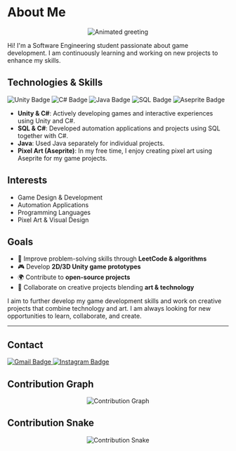 # About Me

<p align="center">
  <img src="https://readme-typing-svg.herokuapp.com?font=Fira+Code&weight=500&size=22&pause=1000&color=1B9BEA&center=true&vCenter=true&width=400&lines=%F0%9F%91%8B+Hi%2C+I'm+Alp+Mete+Unal" alt="Animated greeting" />
</p>

Hi! I'm a Software Engineering student passionate about game development. I am continuously learning and working on new projects to enhance my skills.

## Technologies & Skills

<p>
  <img src="https://img.shields.io/badge/Unity-100000?style=for-the-badge&logo=unity&logoColor=white" alt="Unity Badge"/>
  <img src="https://img.shields.io/badge/C%23-239120?style=for-the-badge&logo=c-sharp&logoColor=white" alt="C# Badge"/>
  <img src="https://img.shields.io/badge/Java-ED8B00?style=for-the-badge&logo=java&logoColor=white" alt="Java Badge"/>
  <img src="https://img.shields.io/badge/SQL-4479A1?style=for-the-badge&logo=postgresql&logoColor=white" alt="SQL Badge"/>
  <img src="https://img.shields.io/badge/Aseprite-7D929E?style=for-the-badge&logo=Aseprite&logoColor=white" alt="Aseprite Badge"/>
</p>

- **Unity & C#**: Actively developing games and interactive experiences using Unity and C#.
- **SQL & C#**: Developed automation applications and projects using SQL together with C#.
- **Java**: Used Java separately for individual projects.
- **Pixel Art (Aseprite)**: In my free time, I enjoy creating pixel art using Aseprite for my game projects.

## Interests

- Game Design & Development
- Automation Applications
- Programming Languages
- Pixel Art & Visual Design

## Goals

- 🧩 Improve problem-solving skills through **LeetCode & algorithms**  
- 🎮 Develop **2D/3D Unity game prototypes**  
- 🌍 Contribute to **open-source projects**  
- 🤝 Collaborate on creative projects blending **art & technology**  

I aim to further develop my game development skills and work on creative projects that combine technology and art. I am always looking for new opportunities to learn, collaborate, and create.

---

## Contact

<p>
  <a href="mailto:unalalpmete@gmail.com">
    <img src="https://img.shields.io/badge/Gmail-D14836?style=for-the-badge&logo=gmail&logoColor=white" alt="Gmail Badge"/>
  </a>
  <a href="https://www.instagram.com/alp_mete_unal/">
    <img src="https://img.shields.io/badge/Instagram-E4405F?style=for-the-badge&logo=instagram&logoColor=white" alt="Instagram Badge"/>
  </a>
</p>

## Contribution Graph

<p align="center">
  <img src="https://github-readme-activity-graph.vercel.app/graph?username=unalalpmete&theme=react-dark" alt="Contribution Graph"/>
</p>

## Contribution Snake

<p align="center">
  <img src="https://github.com/unalalpmete/unalalpmete/blob/output/github-contribution-grid-snake.svg" alt="Contribution Snake"/>
</p>
